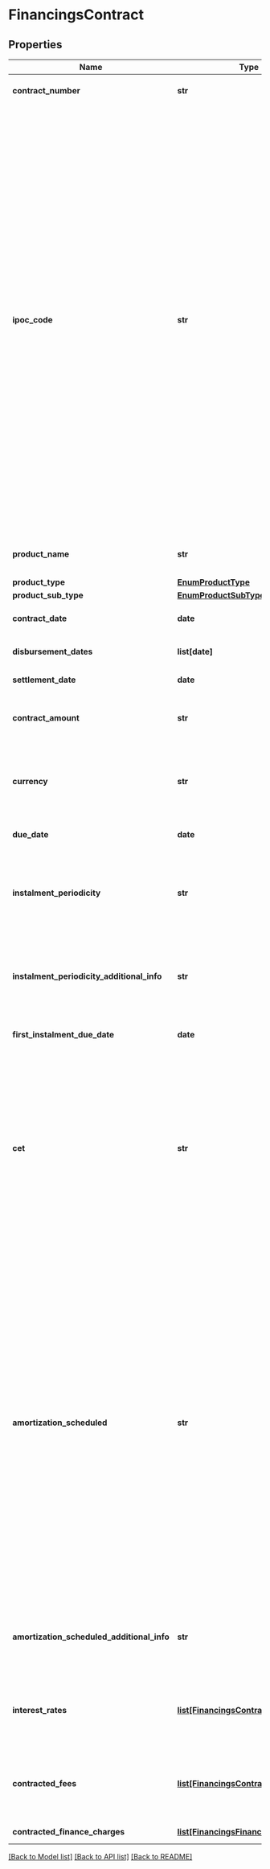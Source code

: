 # FinancingsContract

## Properties
Name | Type | Description | Notes
------------ | ------------- | ------------- | -------------
**contract_number** | **str** | Número do contrato dado pela instituição contratante. | 
**ipoc_code** | **str** | \&quot;Número padronizado do contrato - IPOC (Identificação Padronizada da Operação de Crédito). Segundo DOC 3040, composta por: - **CNPJ da instituição:** 8 (oito) posições iniciais; - **Modalidade da operação:** 4 (quatro) posições; - **Tipo do cliente:** 1 (uma) posição( 1 &#x3D; pessoa natural - CPF, 2&#x3D; pessoa jurídica – CNPJ, 3 &#x3D; pessoa física no exterior, 4 &#x3D; pessoa jurídica no exterior, 5 &#x3D; pessoa natural sem CPF e 6 &#x3D; pessoa jurídica sem CNPJ); - **Código do cliente:** O número de posições varia conforme o tipo do cliente:   1. Para clientes pessoa física com CPF (tipo de cliente &#x3D; 1), informar as 11 (onze) posições do CPF;   2. Para clientes pessoa jurídica com CNPJ (tipo de cliente &#x3D; 2), informar as 8 (oito) posições iniciais do CNPJ;   3. Para os demais clientes (tipos de cliente 3, 4, 5 e 6), informar 14 (catorze) posições com complemento de zeros à esquerda se a identificação tiver tamanho inferior; - **Código do contrato:** 1 (uma) até 40 (quarenta) posições, sem complemento de caracteres.\&quot;  | 
**product_name** | **str** | Denominação/Identificação do nome da Modalidade da Operação de Crédito divulgado ao cliente  | 
**product_type** | [**EnumProductType**](EnumProductType.md) |  | 
**product_sub_type** | [**EnumProductSubType**](EnumProductSubType.md) |  | 
**contract_date** | **date** | Data de contratação da operação de crédito. Especificação RFC-3339 | 
**disbursement_dates** | **list[date]** | Lista que traz as Datas de Desembolso do valor contratado.  | [optional] 
**settlement_date** | **date** | Data de liquidação da operação.  | [optional] 
**contract_amount** | **str** | Valor contratado da operação. Expresso em valor monetário com no mínimo 2 casas e no máximo 4 casas decimais. | [optional] 
**currency** | **str** | Moeda referente ao valor da garantia, segundo modelo ISO-4217. p.ex. &#x27;BRL&#x27; Todos os valores monetários informados estão representados com a moeda vigente do Brasil  | [optional] 
**due_date** | **date** | Data de vencimento Final da operação. Especificação RFC-3339.     | [optional] 
**instalment_periodicity** | **str** | \&quot;Informação relativa à periodicidade regular das parcelas. (Vide Enum) sem periodicidade regular, semanal, quinzenal, mensal, bimestral, trimestral, semestral, anual\&quot;  | 
**instalment_periodicity_additional_info** | **str** | Campo para complementar a informação relativa à periodicidade de pagamento regular.   [Restrição] Obrigatório quando o campo instalmentPeriodicity for igual a OUTROS.  | [optional] 
**first_instalment_due_date** | **date** | Data de vencimento primeira parcela do principal.  | [optional] 
**cet** | **str** | CET – Custo Efetivo Total deve ser expresso na forma de taxa percentual anual e incorpora todos os encargos e despesas incidentes nas operações de crédito (taxa de juro, mas também tarifas, tributos, seguros e outras despesas cobradas).    O preenchimento deve respeitar as 6 casas decimais, mesmo que venham preenchidas com zeros (representação de porcentagem p.ex: 0.150000. Este valor representa 15%. O valor 1 representa 100%).  | [optional] 
**amortization_scheduled** | **str** | Sistema de amortização (Vide Enum): - SAC (Sistema de Amortização Constante) - É aquele em que o valor da amortização permanece igual até o final. Os juros cobrados sobre o parcelamento não entram nesta conta. - PRICE (Sistema Francês de Amortização) - As parcelas são fixas do início ao fim do contrato. Ou seja, todas as parcelas terão o mesmo valor, desde a primeira até a última. Nos primeiros pagamentos, a maior parte do valor da prestação corresponde aos juros. Ao longo do tempo, a taxa de juros vai decrescendo. Como o valor da prestação é fixo, com o passar das parcelas, o valor de amortização vai aumentando. - SAM (Sistema de Amortização Misto) - Cada prestação (pagamento) é a média aritmética das prestações respectivas no Sistemas Price e no Sistema de Amortização Constante (SAC). - SEM SISTEMA DE AMORTIZAÇÃO  | 
**amortization_scheduled_additional_info** | **str** | Campo para complementar a informação relativa à amortização.  [Restrição] Obrigatório quando o campo amortizationScheduled for igual a OUTROS.  | [optional] 
**interest_rates** | [**list[FinancingsContractInterestRate]**](FinancingsContractInterestRate.md) | Objeto que traz o conjunto de informações necessárias para demonstrar a composição das taxas de juros remuneratórios da Modalidade de crédito.  | 
**contracted_fees** | [**list[FinancingsContractFee]**](FinancingsContractFee.md) | Lista que traz o conjunto de informações necessárias para demonstrar a composição das taxas de juros remuneratórios da Modalidade de crédito  | 
**contracted_finance_charges** | [**list[FinancingsFinanceCharge]**](FinancingsFinanceCharge.md) | Lista que traz os encargos pactuados no contrato | 

[[Back to Model list]](../README.md#documentation-for-models) [[Back to API list]](../README.md#documentation-for-api-endpoints) [[Back to README]](../README.md)

